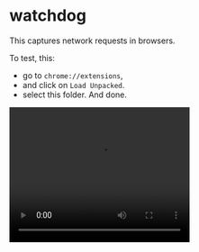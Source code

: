 # watchdog

This captures network requests in browsers.

To test, this:
- go to `chrome://extensions`,
- and click on `Load Unpacked`.
- select this folder. And done.

<video width="320" height="240" controls>
  <source type="video/mp4" src="./dist/network_monitor.mp4">
</video>
